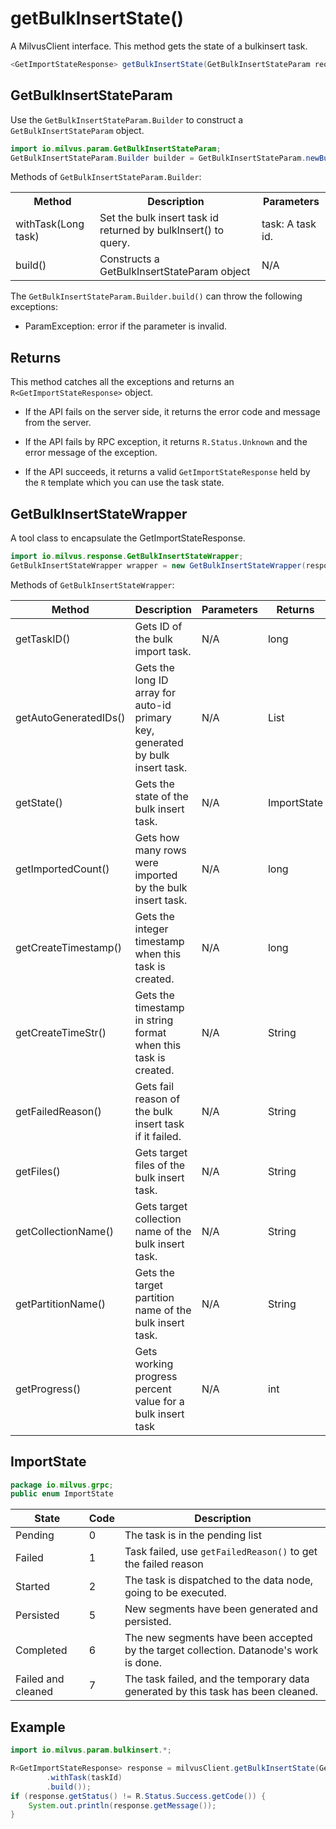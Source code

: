 # getBulkInsertState()

A MilvusClient interface. This method gets the state of a bulkinsert task.

```java
<GetImportStateResponse> getBulkInsertState(GetBulkInsertStateParam requestParam);
```

## GetBulkInsertStateParam

Use the `GetBulkInsertStateParam.Builder` to construct a `GetBulkInsertStateParam` object.

```java
import io.milvus.param.GetBulkInsertStateParam;
GetBulkInsertStateParam.Builder builder = GetBulkInsertStateParam.newBuilder();
```

Methods of `GetBulkInsertStateParam.Builder`:

<table>
    <tr>
        <th>Method</th>
        <th>Description</th>
        <th>Parameters</th>
    </tr>
    <tr>
        <td>withTask(Long task)</td>
        <td>Set the bulk insert task id returned by bulkInsert() to query.</td>
        <td>task: A task id.</td>
    </tr>
    <tr>
        <td>build()</td>
        <td>Constructs a GetBulkInsertStateParam object</td>
        <td>N/A</td>
    </tr>
</table>

The `GetBulkInsertStateParam.Builder.build()` can throw the following exceptions:

- ParamException: error if the parameter is invalid.

## Returns

This method catches all the exceptions and returns an `R<GetImportStateResponse>` object.

- If the API fails on the server side, it returns the error code and message from the server.

- If the API fails by RPC exception, it returns `R.Status.Unknown` and the error message of the exception.

- If the API succeeds, it returns a valid `GetImportStateResponse` held by the `R` template which you can use the task state.

## GetBulkInsertStateWrapper

A tool class to encapsulate the GetImportStateResponse. 

```java
import io.milvus.response.GetBulkInsertStateWrapper;
GetBulkInsertStateWrapper wrapper = new GetBulkInsertStateWrapper(response);
```

Methods of `GetBulkInsertStateWrapper`:

|  **Method**            |  **Description**                                                                |  **Parameters** |  **Returns**     |
| ---------------------- | ------------------------------------------------------------------------------- | --------------- | ---------------- |
|  getTaskID()           |  Gets ID of the bulk import task.                                               |  N/A            |  long            |
|  getAutoGeneratedIDs() |  Gets the long ID array for auto-id primary key, generated by bulk insert task. |  N/A            |  List<Long>      |
|  getState()            |  Gets the state of the bulk insert task.                                        |  N/A            |  ImportState     |
|  getImportedCount()    |  Gets how many rows were imported by the bulk insert task.                      |  N/A            |  long<br/>    |
|  getCreateTimestamp()  |  Gets the integer timestamp when this task is created.                          |  N/A<br/>    |  long<br/>    |
|  getCreateTimeStr()    |  Gets the timestamp in string format when this task is created.                 |  N/A<br/>    |  String          |
|  getFailedReason()     |  Gets fail reason of the bulk insert task if it failed.                         |  N/A            |  String          |
|  getFiles()            |  Gets target files of the bulk insert task.                                     |  N/A<br/>    |  String<br/>  |
|  getCollectionName()   |  Gets target collection name of the bulk insert task.                           |  N/A            |  String          |
|  getPartitionName()    |  Gets the target partition name of the bulk insert task.                        |  N/A<br/>    |  String<br/>  |
|  getProgress()         |  Gets working progress percent value for a bulk insert task                     |  N/A            |  int             |

## ImportState

```java
package io.milvus.grpc;
public enum ImportState
```

|  **State**          |  **Code** |  **Description**                                                                        |
| ------------------- | --------- | --------------------------------------------------------------------------------------- |
|  Pending            |  0        |  The task is in the pending list                                                        |
|  Failed             |  1        |  Task failed, use `getFailedReason()` to get the failed reason                          |
|  Started            |  2        |  The task is dispatched to the data node, going to be executed.                         |
|  Persisted          |  5        |  New segments have been generated and persisted.                                        |
|  Completed          |  6        |  The new segments have been accepted by the target collection. Datanode's work is done. |
|  Failed and cleaned |  7        |  The task failed, and the temporary data generated by this task has been cleaned.       |

## Example

```java
import io.milvus.param.bulkinsert.*;

R<GetImportStateResponse> response = milvusClient.getBulkInsertState(GetBulkInsertStateParam.newBuilder()
        .withTask(taskId)
        .build());
if (response.getStatus() != R.Status.Success.getCode()) {
    System.out.println(response.getMessage());
}
```
